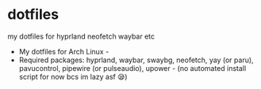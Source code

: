 # dotfiles
my dotfiles for hyprland neofetch waybar etc

- My dotfiles for Arch Linux -
- Required packages: hyprland, waybar, swaybg, neofetch, yay (or paru), pavucontrol, pipewire (or pulseaudio), upower -
(no automated install script for now bcs im lazy asf 😪)
